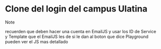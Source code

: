 # Clone del login del campus Ulatina

> [!NOTE]
> recuerden que deben hacer una cuenta en EmailJS y usar los ID de Service y Template que el EmailJS les de
> si le dan al boton que dice Playground pueden ver el JS mas detallado
